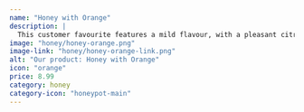 ```yaml
---
name: "Honey with Orange"
description: |
  This customer favourite features a mild flavour, with a pleasant citrusy, floral aroma.
image: "honey/honey-orange.png"
image-link: "honey/honey-orange-link.png"
alt: "Our product: Honey with Orange"
icon: "orange"
price: 8.99
category: honey
category-icon: "honeypot-main"
---
```

